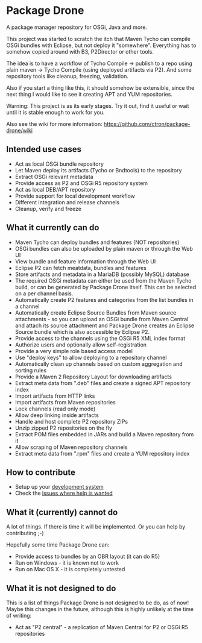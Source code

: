 Package Drone
=======

A package manager repository for OSGi, Java and more.

This project was started to scratch the itch that Maven Tycho can compile OSGi bundles with Eclipse, but not deploy it "somewhere". Everything has to somehow copied around with B3, P2Director or other tools.

The idea is to have a workflow of Tycho Compile -> publish to a repo using plain maven -> Tycho Compile (using deployed artifacts via P2). And some repository tools like cleanup, freezing, validation.

Also if you start a thing like this, it should somehow be extensible, since the next thing I would like to see it creating APT and YUM repositories.

Warning: This project is as its early stages. Try it out, find it useful or wait until it is stable enough to work for you.

Also see the wiki for more information: https://github.com/ctron/package-drone/wiki

Intended use cases
----------------

* Act as local OSGi bundle repository
 * Let Maven deploy its artifacts (Tycho or Bndtools) to the repository
 * Extract OSGi relevant metadata
 * Provide access as P2 and OSGi R5 repository system
* Act as local DEB/APT repository
* Provide support for local development workflow
 * Different integration and release channels
 * Cleanup, verify and freeze

What it currently can do
----------------

* Maven Tycho can deploy bundles and features (NOT repositories)
* OSGi bundles can also be uploaded by plain maven or through the Web UI
* View bundle and feature information through the Web UI
* Eclipse P2 can fetch meatdata, bundles and features
* Store artifacts and metadata in a MariaDB (possibly MySQL) database
* The required OSGi metadata can either be used from the Maven Tycho build, or can be generated by Package Drone itself. This can be selected on a per channel basis.
* Automatically create P2 features and categories from the list bundles in a channel
* Automatically create Eclipse Source Bundles from Maven source attachments - so you can upload an OSGi bundle from Maven Central and attach its source attachment and Package Drone creates an Eclipse Source bundle which is also accessible by Eclipse P2.
* Provide access to the channels using the OSGi R5 XML index format
* Authorize users and optionally allow self-registration
* Provide a very simple role based access model
* Use "deploy keys" to allow deploying to a repository channel
* Automatically clean up channels based on custom aggregation and sorting rules
* Provide a Maven 2 Repository Layout for downloading artifacts
* Extract meta data from ".deb" files and create a signed APT repository index
* Import artifacts from HTTP links
* Import artifacts from Maven repositories
* Lock channels (read only mode)
* Allow deep linking inside artifacts
* Handle and host complete P2 repository ZIPs
* Unzip zipped P2 repositories on the fly
* Extract POM files embedded in JARs and build a Maven repository from it
* Allow scraping of Maven repository channels
* Extract meta data from ".rpm" files and create a YUM repository index

How to contribute
----------------

* Setup up your [development system](https://github.com/ctron/package-drone/wiki/Development)
* Check the [issues where help is wanted](https://github.com/ctron/package-drone/labels/help%20wanted)

What it (currently) cannot do
----------------

A lot of things. If there is time it will be implemented. Or you can help by contributing ;-)

Hopefully some time Package Drone can:

* Provide access to bundles by an OBR layout (it can do R5)
* Run on Windows - it is known not to work
* Run on Mac OS X - it is completely untested

What it is not designed to do
-----------------

This is a list of things Package Drone is not designed to be do, as of now! Maybe this changes in the future, although this is highly unlikely at the time of writing:

* Act as "P2 central" - a replication of Maven Central for P2 or OSGi R5 repositories


